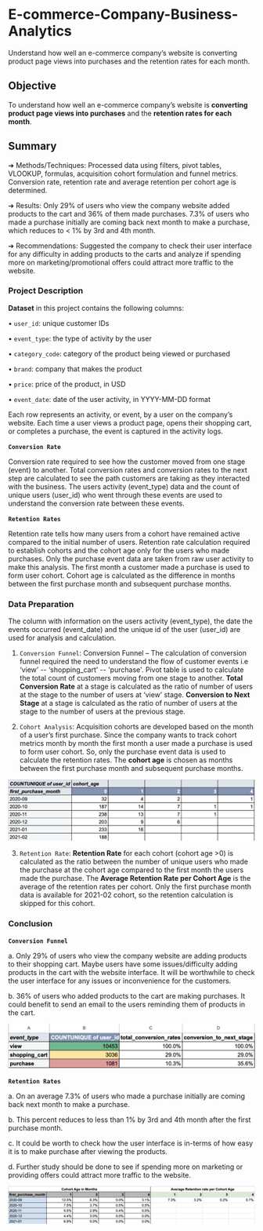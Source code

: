 # E-commerce-Company-Business-Analytics
Understand how well an e-commerce company’s website is converting product page views into purchases and the retention rates for each month.

## Objective
To understand how well an e-commerce company’s website is **converting product page views into purchases** and the **retention rates for each month**.

## Summary
➔	Methods/Techniques: Processed data using filters, pivot tables, VLOOKUP, formulas, acquisition cohort formulation and funnel metrics. Conversion rate, retention rate and average retention per cohort age is determined.

➔	Results: Only 29% of users who view the company website added products to the cart and 36% of them made purchases. 7.3% of users who made a purchase initially are coming back next month to make a purchase, which reduces to < 1% by 3rd and 4th month. 

➔	Recommendations: Suggested the company to check their user interface for any difficulty in adding products to the carts and analyze if spending more on marketing/promotional offers could attract more traffic to the website.


### Project Description
**Dataset** in this project contains the following columns:

•	`user_id`: unique customer IDs

•	`event_type`: the type of activity by the user

•	`category_code`: category of the product being viewed or purchased

•	`brand`: company that makes the product

•	`price`: price of the product, in USD

•	`event_date`: date of the user activity, in YYYY-MM-DD format

Each row represents an activity, or event, by a user on the company’s website. Each time a user views a product page, opens their shopping cart, or completes a purchase, the event is captured in the activity logs.

**`Conversion Rate`**

Conversion rate required to see how the customer moved from one stage (event) to another. Total conversion rates and conversion rates to the next step are calculated to see the path customers are taking as they interacted with the business. The users activity (event_type) data and the count of unique users (user_id) who went through these events are used to understand the conversion rate between these events.

**`Retention Rates`**

Retention rate tells how many users from a cohort have remained active compared to the initial number of users. Retention rate calculation required to establish cohorts and the cohort age only for the users who made purchases. Only the purchase event data are taken from raw user activity to make this analysis. The first month a customer made a purchase is used to form user cohort. Cohort age is calculated as the difference in months between the first purchase month and subsequent purchase months.

### Data Preparation
The column with information on the users activity (event_type), the date the events occurred (event_date) and the unique id of the user (user_id) are used for analysis and calculation.

1. `Conversion Funnel`: Conversion Funnel – The calculation of conversion funnel required the need to understand the flow of customer events i.e ‘view’ -- ‘shopping_cart’ -- 'purchase'. Pivot table is used to calculate the total count of customers moving from one stage to another. **Total Conversion Rate** at a stage is calculated as the ratio of number of users at the stage to the number of users at ‘view’ stage. **Conversion to Next Stage** at a stage is calculated as the ratio of number of users at the stage to the number of users at the previous stage.

2. `Cohort Analysis`: Acquisition cohorts are developed based on the month of a user’s first purchase. Since the company wants to track cohort metrics month by month the first month a user made a purchase is used to form user cohort. So, only the purchase event data is used to calculate the retention rates. The **cohort age** is chosen as months between the first purchase month and subsequent purchase months.

<img src="https://github.com/vandanadhakal/E-commerce-Company-Business-Analytics/blob/main/Cohort%20Analysis.png">

3. `Retention Rate`: **Retention Rate** for each cohort (cohort age >0) is calculated as the ratio between the number of unique users who made the purchase at the cohort age compared to the first month the users made the purchase. The **Average Retention Rate per Cohort Age** is the average of the retention rates per cohort. Only the first purchase month data is available for 2021-02 cohort, so the retention calculation is skipped for this cohort.


### Conclusion

**`Conversion Funnel`**
   
a.	Only 29% of users who view the company website are adding products to their shopping cart. Maybe users have some issues/difficulty adding products in the cart with the website interface. It will be worthwhile to check the user interface for any issues or inconvenience for the customers.

b.	36% of users who added products to the cart are making purchases. It could benefit to send an email to the users reminding them of products in the cart.

<img src="https://github.com/vandanadhakal/E-commerce-Company-Business-Analytics/blob/main/Conversion%20Funnel.png">

**`Retention Rates`**
   
a.	On an average 7.3% of users who made a purchase initially are coming back next month to make a purchase.

b.	This percent reduces to less than 1% by 3rd and 4th month after the first purchase month.

c.	It could be worth to check how the user interface is in-terms of how easy it is to make purchase after viewing the products.

d.	Further study should be done to see if spending more on marketing or providing offers could attract more traffic to the website.

<img src="https://github.com/vandanadhakal/E-commerce-Company-Business-Analytics/blob/main/Retention%20Rate.png">




